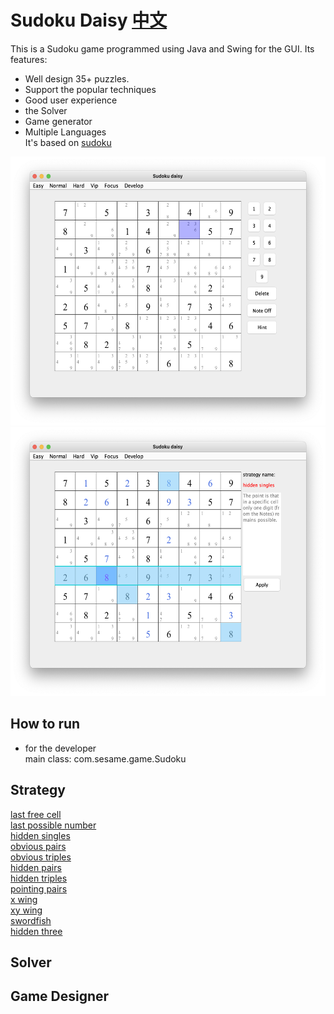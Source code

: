 # Sudoku Daisy                        [中文](https://github.com/sesamegu/sudoku/blob/main/README_CN.md) 
This is a Sudoku game programmed using Java and Swing for the GUI. Its features:
* Well design 35+ puzzles.
* Support the popular techniques 
* Good user experience 
* the Solver
* Game generator
* Multiple Languages     
It's based on [sudoku](https://github.com/mattnenterprise/Sudoku)

<img src="docs/picture/index_EN.png" width="550" height="430" >   
<img src="docs/picture/hidden_singles_EN.png" width="550" height="430" >   

## How to run
* for the developer     
   main class: com.sesame.game.Sudoku

## Strategy
[last free cell](https://github.com/sesamegu/sudoku/blob/main/docs/last_free_cell_EN.md)       
[last possible number](https://github.com/sesamegu/sudoku/blob/main/docs/last_possible_number_EN.md)          
[hidden singles](https://github.com/sesamegu/sudoku/blob/main/docs/hidden_singles_EN.md)      
[obvious pairs](https://github.com/sesamegu/sudoku/blob/main/docs/obvious_pairs_EN.md)      
[obvious triples](https://github.com/sesamegu/sudoku/blob/main/docs/obvious_triples_EN.md)      
[hidden pairs](https://github.com/sesamegu/sudoku/blob/main/docs/hidden_pairs_EN.md)      
[hidden triples](https://github.com/sesamegu/sudoku/blob/main/docs/hidden_triples_EN.md)      
[pointing pairs](https://github.com/sesamegu/sudoku/blob/main/docs/pointing_pairs_EN.md)      
[x wing](https://github.com/sesamegu/sudoku/blob/main/docs/x_wing_EN.md)      
[xy wing](https://github.com/sesamegu/sudoku/blob/main/docs/xy_wing_EN.md)      
[swordfish](https://github.com/sesamegu/sudoku/blob/main/docs/swordfish_EN.md)      
[hidden three](https://github.com/sesamegu/sudoku/blob/main/docs/hidden_three_EN.md)      

## Solver

## Game Designer

